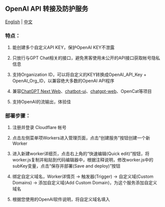 ## OpenAI API 转接及防护服务

<a href="./README.md">English</a> |
<a href="./README_cn.md">中文</a>

### 特点：
1. 能创建多个自定义API KEY，保护OpenAI KEY不泄露

2. 只放行与GPT Chat相关的接口，避免黑客使用未公开的API接口获取帐号隐私信息
   
3. 支持Organization ID，可以将自定义的KEY转换成OpenAI_API_Key + OpenAI_Org_ID，以兼容绝大多数的OpenAI API程序

4. 兼容<a href="https://github.com/Yidadaa/ChatGPT-Next-Web">ChatGPT Next Web</a>、<a href="https://github.com/mckaywrigley/chatbot-ui">chatbot-ui</a>、<a href="https://github.com/Chanzhaoyu/chatgpt-web">chatgpt-web</a>、OpenCat等项目

5. 支持OpenAI的流输出，体验佳


### 部署步骤：

1. 注册并登录 Cloudflare 帐号

2. 点击左侧菜单项Workers进入管理页面，点击“创建服务”按钮创建一个新Worker

3. 进入新建worker详细页，点击右上角的“快速编辑(Quick edit)”按钮，将worker.js复制并粘贴到代码编辑器中，根据注释说明，修改worker.js中的subKey变量，点击“保存并部署(Save and deploy)”按钮

4. 绑定自定义域名，Worker详情页 -> 触发器(Trigger) -> 自定义域(Custom Domains) -> 添加自定义域(Add Custom Domain)，为这个服务添加自定义域名

5. 根据您使用的OpenAI软件说明，将自定义域名填入
